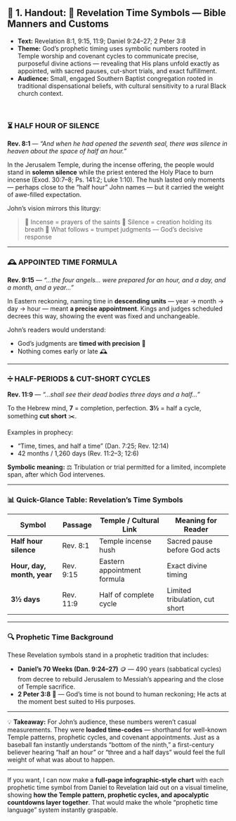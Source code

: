 <link rel="stylesheet" href="../style.css">


## 🔹 1. Handout: 📜 **Revelation Time Symbols — Bible Manners and Customs**

<section class="overview-box">

- **Text:** Revelation 8:1, 9:15, 11:9; Daniel 9:24–27; 2 Peter 3:8
- **Theme:** God’s prophetic timing uses symbolic numbers rooted in Temple worship and covenant cycles to communicate precise, purposeful divine actions — revealing that His plans unfold exactly as appointed, with sacred pauses, cut-short trials, and exact fulfillment.
- **Audience:** Small, engaged Southern Baptist congregation rooted in traditional dispensational beliefs, with cultural sensitivity to a rural Black church context.

</section>


<br>

### **⏳ HALF HOUR OF SILENCE**

**Rev. 8:1** — *“And when he had opened the seventh seal, there was silence in heaven about the space of half an hour.”*

In the Jerusalem Temple, during the incense offering, the people would stand in **solemn silence** while the priest entered the Holy Place to burn incense (Exod. 30:7–8; Ps. 141:2; Luke 1:10). The hush lasted only moments — perhaps close to the “half hour” John names — but it carried the weight of awe-filled expectation.

John’s vision mirrors this liturgy:

> 🌿 Incense = prayers of the saints
> 🤫 Silence = creation holding its breath
> 🎺 What follows = trumpet judgments — God’s decisive response

---

### **🕰️ APPOINTED TIME FORMULA**

**Rev. 9:15** — *“…the four angels… were prepared for an hour, and a day, and a month, and a year…”*

In Eastern reckoning, naming time in **descending units** — year → month → day → hour — meant **a precise appointment**. Kings and judges scheduled decrees this way, showing the event was fixed and unchangeable.

John’s readers would understand:

* God’s judgments are **timed with precision** 📅
* Nothing comes early or late 🕰️

---

### **➗ HALF-PERIODS & CUT-SHORT CYCLES**

**Rev. 11:9** — *“…shall see their dead bodies three days and a half…”*

To the Hebrew mind, **7** = completion, perfection.
**3½** = half a cycle, something **cut short** ✂️.

Examples in prophecy:

* “Time, times, and half a time” (Dan. 7:25; Rev. 12:14)
* 42 months / 1,260 days (Rev. 11:2–3; 12:6)

**Symbolic meaning:**
⚖️ Tribulation or trial permitted for a limited, incomplete span, after which God intervenes.

---

### **📊 Quick-Glance Table: Revelation’s Time Symbols**

| Symbol                     | Passage   | Temple / Cultural Link      | Meaning for Reader             |
| -------------------------- | --------- | --------------------------- | ------------------------------ |
| **Half hour silence**      | Rev. 8:1  | Temple incense hush         | Sacred pause before God acts   |
| **Hour, day, month, year** | Rev. 9:15 | Eastern appointment formula | Exact divine timing            |
| **3½ days**                | Rev. 11:9 | Half of complete cycle      | Limited tribulation, cut short |

---

### **🔍 Prophetic Time Background**

These Revelation symbols stand in a prophetic tradition that includes:

* **Daniel’s 70 Weeks (Dan. 9:24–27)** 🪙 — 490 years (sabbatical cycles) from decree to rebuild Jerusalem to Messiah’s appearing and the close of Temple sacrifice.
* **2 Peter 3:8** 🌌 — God’s time is not bound to human reckoning; He acts at the moment best suited to His purposes.

---

💡 **Takeaway:**
For John’s audience, these numbers weren’t casual measurements. They were **loaded time-codes** — shorthand for well-known Temple patterns, prophetic cycles, and covenant appointments. Just as a baseball fan instantly understands “bottom of the ninth,” a first-century believer hearing “half an hour” or “three and a half days” would feel the full weight of what was about to happen.

---

If you want, I can now make a **full-page infographic-style chart** with each prophetic time symbol from Daniel to Revelation laid out on a visual timeline, showing **how the Temple pattern, prophetic cycles, and apocalyptic countdowns layer together**.
That would make the whole “prophetic time language” system instantly graspable.
